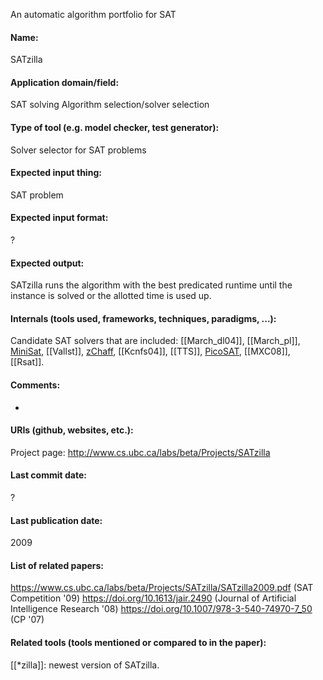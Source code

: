 An automatic algorithm portfolio for SAT

#### Name:
SATzilla

#### Application domain/field:
SAT solving
Algorithm selection/solver selection

#### Type of tool (e.g. model checker, test generator):
Solver selector for SAT problems

#### Expected input thing:
SAT problem

#### Expected input format:
?

#### Expected output:
SATzilla runs the algorithm with the best predicated runtime until the instance is solved or the allotted time is used up.

#### Internals (tools used, frameworks, techniques, paradigms, ...):
Candidate SAT solvers that are included: [[March_dl04]], [[March_pl]], [MiniSat](../Solvers/SAT/MiniSat.md), [[Vallst]], [zChaff](../Solvers/SAT/zChaff.md), [[Kcnfs04]], [[TTS]], [PicoSAT](../Solvers/SAT/PicoSAT.md), [[MXC08]], [[Rsat]].

#### Comments:
-

#### URIs (github, websites, etc.):
Project page: http://www.cs.ubc.ca/labs/beta/Projects/SATzilla

#### Last commit date:
?

#### Last publication date:
2009

#### List of related papers:
https://www.cs.ubc.ca/labs/beta/Projects/SATzilla/SATzilla2009.pdf (SAT Competition '09)
https://doi.org/10.1613/jair.2490 (Journal of Artificial Intelligence Research '08)
https://doi.org/10.1007/978-3-540-74970-7_50 (CP '07)

#### Related tools (tools mentioned or compared to in the paper):
[[*zilla]]: newest version of SATzilla.